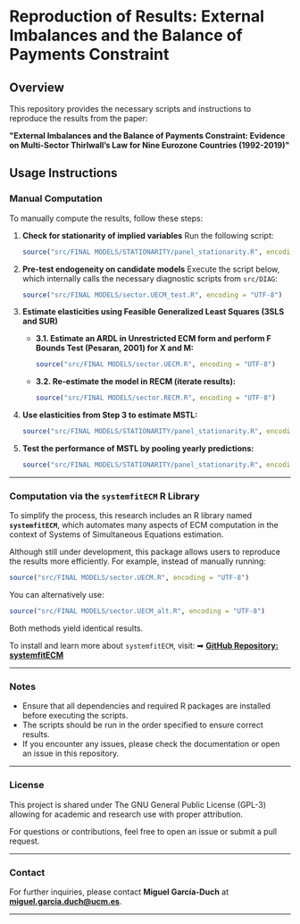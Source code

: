 # Reproduction of Results: External Imbalances and the Balance of Payments Constraint

## Overview
This repository provides the necessary scripts and instructions to reproduce the results from the paper:

**"External Imbalances and the Balance of Payments Constraint: Evidence on Multi-Sector Thirlwall’s Law for Nine Eurozone Countries (1992-2019)"**

## Usage Instructions
### Manual Computation

To manually compute the results, follow these steps:

1. **Check for stationarity of implied variables**
   Run the following script:
   ```r
   source("src/FINAL MODELS/STATIONARITY/panel_stationarity.R", encoding = "UTF-8")
   ```

2. **Pre-test endogeneity on candidate models**
   Execute the script below, which internally calls the necessary diagnostic scripts from `src/DIAG`:
   ```r
   source("src/FINAL MODELS/sector.UECM_test.R", encoding = "UTF-8")
   ```

3. **Estimate elasticities using Feasible Generalized Least Squares (3SLS and SUR)**

   - **3.1. Estimate an ARDL in Unrestricted ECM form and perform F Bounds Test (Pesaran, 2001) for X and M:**
     ```r
     source("src/FINAL MODELS/sector.UECM.R", encoding = "UTF-8")
     ```

   - **3.2. Re-estimate the model in RECM (iterate results):**
     ```r
     source("src/FINAL MODELS/sector.RECM.R", encoding = "UTF-8")
     ```

4. **Use elasticities from Step 3 to estimate MSTL:**
   ```r
   source("src/FINAL MODELS/STATIONARITY/panel_stationarity.R", encoding = "UTF-8")
   ```

5. **Test the performance of MSTL by pooling yearly predictions:**
   ```r
   source("src/FINAL MODELS/STATIONARITY/panel_stationarity.R", encoding = "UTF-8")
   ```

---

### Computation via the `systemfitECM` R Library
To simplify the process, this research includes an R library named **`systemfitECM`**, which automates many aspects of ECM computation in the context of Systems of Simultaneous Equations estimation.

Although still under development, this package allows users to reproduce the results more efficiently. For example, instead of manually running:
   ```r
   source("src/FINAL MODELS/sector.UECM.R", encoding = "UTF-8")
   ```

You can alternatively use:
   ```r
   source("src/FINAL MODELS/sector.UECM_alt.R", encoding = "UTF-8")
   ```
Both methods yield identical results.

To install and learn more about `systemfitECM`, visit:
➡ **[GitHub Repository: systemfitECM](https://github.com/maiktreya/systemfitECM)**

---
### Notes
- Ensure that all dependencies and required R packages are installed before executing the scripts.
- The scripts should be run in the order specified to ensure correct results.
- If you encounter any issues, please check the documentation or open an issue in this repository.

---

### License
This project is shared under The GNU General Public License (GPL-3) allowing for academic and research use with proper attribution.

For questions or contributions, feel free to open an issue or submit a pull request.

---

### Contact
For further inquiries, please contact **Miguel García-Duch** at **miguel.garcia.duch@ucm.es**.

---
